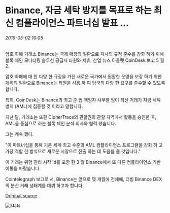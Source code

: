 # Binance, 자금 세탁 방지를 목표로 하는 최신 컴플라이언스 파트너십 발표 ...

###### 2019-05-02 10:05

암호 화폐 거래소 Binance는 국제 확장의 일환으로 자사의 규정 준수를 강화 하기 위해 블록 체인 모니터링 솔루션 공급자 타원와 제휴, 산업 뉴스 아울렛 CoinDesk 보고 5 월 2.

암호 화폐에 대 한 다양 한 규정을 가진 새로운 국가에서 원활한 운영을 보장 하기 위한 계획의 일환으로 Binance는 타원을 사용 하 여 당국의 다양 한 요구를 준수할 수 있도록 합니다.

특히, CoinDesk는 Binance의 최고 준 법 책임자 사무엘 임이 최신 거래가 자금 세탁 방지 (AML)에 집중할 것 이라고 말합니다.

지난 달, 거래소는 또한 CipherTrace의 관할권의 관할 지역에서 활동을 승인한 후, AML을 중심으로 하는 블록 체인 분석 회사와 협력 했습니다.

그는 계속 했다.

"이 파트너십을 통해 기존 세계 최고 수준의 AML 컴플라이언스 프로그램을 강화 하 고 가장 적합 한 방식으로 새로운 시장으로 진출 하는 데 도움을 줄 것입니다."

이 거래는 위험 관리 시작 Id를 포함 한 3 월 Binance에서 또 다른 컴플라이언스 기반 이동을 따랐습니다.

Cointelegraph 보고로 서, Binance는 앞으로 몇 개월에 전체에, 더빙 Binance DEX의 분산 거래 생태계를 데뷔 하고자 합니다.

[Original source](https://cointelegraph.com/news/binance-unveils-latest-compliance-partnership-targeting-anti-money-laundering)

![stats](https://c.statcounter.com/11760860/0/a89fa40b/1/ "stats")